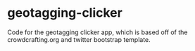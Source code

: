 geotagging-clicker
==================

Code for the geotagging clicker app, which is based off of the crowdcrafting.org and twitter bootstrap template.
